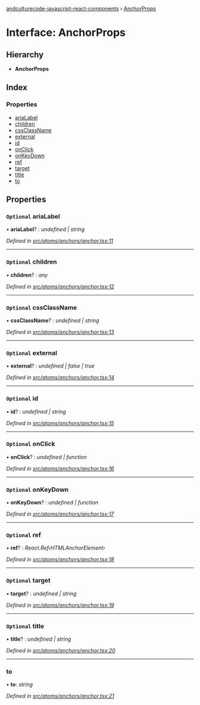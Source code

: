 [andculturecode-javascript-react-components](../README.md) › [AnchorProps](anchorprops.md)

# Interface: AnchorProps

## Hierarchy

* **AnchorProps**

## Index

### Properties

* [ariaLabel](anchorprops.md#optional-arialabel)
* [children](anchorprops.md#optional-children)
* [cssClassName](anchorprops.md#optional-cssclassname)
* [external](anchorprops.md#optional-external)
* [id](anchorprops.md#optional-id)
* [onClick](anchorprops.md#optional-onclick)
* [onKeyDown](anchorprops.md#optional-onkeydown)
* [ref](anchorprops.md#optional-ref)
* [target](anchorprops.md#optional-target)
* [title](anchorprops.md#optional-title)
* [to](anchorprops.md#to)

## Properties

### `Optional` ariaLabel

• **ariaLabel**? : *undefined | string*

*Defined in [src/atoms/anchors/anchor.tsx:11](https://github.com/AndcultureCode/AndcultureCode.JavaScript.React.Components/blob/059eef4/src/atoms/anchors/anchor.tsx#L11)*

___

### `Optional` children

• **children**? : *any*

*Defined in [src/atoms/anchors/anchor.tsx:12](https://github.com/AndcultureCode/AndcultureCode.JavaScript.React.Components/blob/059eef4/src/atoms/anchors/anchor.tsx#L12)*

___

### `Optional` cssClassName

• **cssClassName**? : *undefined | string*

*Defined in [src/atoms/anchors/anchor.tsx:13](https://github.com/AndcultureCode/AndcultureCode.JavaScript.React.Components/blob/059eef4/src/atoms/anchors/anchor.tsx#L13)*

___

### `Optional` external

• **external**? : *undefined | false | true*

*Defined in [src/atoms/anchors/anchor.tsx:14](https://github.com/AndcultureCode/AndcultureCode.JavaScript.React.Components/blob/059eef4/src/atoms/anchors/anchor.tsx#L14)*

___

### `Optional` id

• **id**? : *undefined | string*

*Defined in [src/atoms/anchors/anchor.tsx:15](https://github.com/AndcultureCode/AndcultureCode.JavaScript.React.Components/blob/059eef4/src/atoms/anchors/anchor.tsx#L15)*

___

### `Optional` onClick

• **onClick**? : *undefined | function*

*Defined in [src/atoms/anchors/anchor.tsx:16](https://github.com/AndcultureCode/AndcultureCode.JavaScript.React.Components/blob/059eef4/src/atoms/anchors/anchor.tsx#L16)*

___

### `Optional` onKeyDown

• **onKeyDown**? : *undefined | function*

*Defined in [src/atoms/anchors/anchor.tsx:17](https://github.com/AndcultureCode/AndcultureCode.JavaScript.React.Components/blob/059eef4/src/atoms/anchors/anchor.tsx#L17)*

___

### `Optional` ref

• **ref**? : *React.Ref‹HTMLAnchorElement›*

*Defined in [src/atoms/anchors/anchor.tsx:18](https://github.com/AndcultureCode/AndcultureCode.JavaScript.React.Components/blob/059eef4/src/atoms/anchors/anchor.tsx#L18)*

___

### `Optional` target

• **target**? : *undefined | string*

*Defined in [src/atoms/anchors/anchor.tsx:19](https://github.com/AndcultureCode/AndcultureCode.JavaScript.React.Components/blob/059eef4/src/atoms/anchors/anchor.tsx#L19)*

___

### `Optional` title

• **title**? : *undefined | string*

*Defined in [src/atoms/anchors/anchor.tsx:20](https://github.com/AndcultureCode/AndcultureCode.JavaScript.React.Components/blob/059eef4/src/atoms/anchors/anchor.tsx#L20)*

___

###  to

• **to**: *string*

*Defined in [src/atoms/anchors/anchor.tsx:21](https://github.com/AndcultureCode/AndcultureCode.JavaScript.React.Components/blob/059eef4/src/atoms/anchors/anchor.tsx#L21)*
